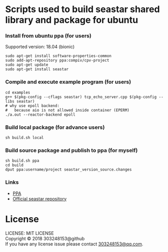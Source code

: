 # Scripts used to build seastar shared library and package for ubuntu

### Install from ubuntu ppa (for users)

Supported version: 18.04 (bionic)

``` text
sudo apt-get install software-properties-common
sudo add-apt-repository ppa:compiv/cpv-project
sudo apt-get update
sudo apt-get install seastar
```

### Compile and execute example program (for users)

``` text
cd examples
g++ $(pkg-config --cflags seastar) tcp_echo_server.cpp $(pkg-config --libs seastar)
# why use epoll backend:
#	because aio is not allowed inside container (EPERM)
./a.out --reactor-backend epoll
```

### Build local package (for advance users)

``` text
sh build.sh local
```

### Build source package and publish to ppa (for myself)

``` text
sh build.sh ppa
cd build
dput ppa:username/project seastar_version_source.changes
```

### Links

- [PPA](https://launchpad.net/~compiv/+archive/ubuntu/cpv-project)
- [Official seastar repository](https://github.com/scylladb/seastar)

# License

LICENSE: MIT LICENSE<br/>
Copyright © 2018 303248153@github<br/>
If you have any license issue please contact 303248153@qq.com.
